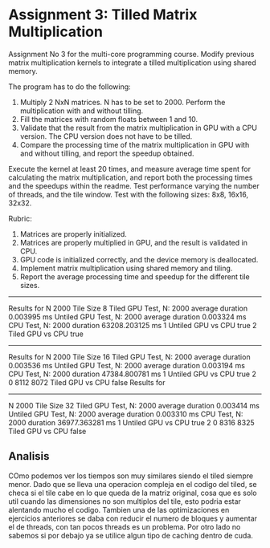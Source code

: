 # Assignment 3: Tilled Matrix Multiplication

Assignment No 3 for the multi-core programming course. Modify previous matrix multiplication kernels to integrate a tilled multiplication using shared memory.

The program has to do the following:

1. Multiply 2 NxN matrices. N has to be set to 2000. Perform the multiplication with and without tilling.
2. Fill the matrices with random floats between 1 and 10.
3. Validate that the result from the matrix multiplication in GPU with a CPU version. The CPU version does not have to be tilled.
4. Compare the processing time of the matrix multiplication in GPU with and without tilling, and report the speedup obtained.

Execute the kernel at least 20 times, and measure average time spent for calculating the matrix multiplication, and report both the processing times and the speedups within the readme. Test performance varying the number of threads, and the tile window. Test with the following sizes: 8x8, 16x16, 32x32.

Rubric:

1. Matrices are properly initialized.
2. Matrices are properly multiplied in GPU, and the result is validated in CPU.
3. GPU code is initialized correctly, and the device memory is deallocated.
4. Implement matrix multiplication using shared memory and tiling.
5. Report the average processing time and speedup for the different tile sizes.
******
Results for 
N 2000
Tile Size 8
Tiled GPU Test, N: 2000 average duration 0.003995 ms
Untiled GPU Test, N: 2000 average duration 0.003324 ms
CPU Test, N: 2000 duration 63208.203125 ms
1 Untiled GPU vs CPU true 
2 Tiled GPU vs CPU true 
******
Results for 
N 2000
Tile Size 16
Tiled GPU Test, N: 2000 average duration 0.003536 ms
Untiled GPU Test, N: 2000 average duration 0.003194 ms
CPU Test, N: 2000 duration 47384.800781 ms
1 Untiled GPU vs CPU true 
2 0 8112 8072 
Tiled GPU vs CPU false 
Results for 
******
N 2000
Tile Size 32
Tiled GPU Test, N: 2000 average duration 0.003414 ms
Untiled GPU Test, N: 2000 average duration 0.003310 ms
CPU Test, N: 2000 duration 36977.363281 ms
1 Untiled GPU vs CPU true 
2 0 8316 8325 
Tiled GPU vs CPU false 

## Analisis
COmo podemos ver los tiempos son muy similares siendo el tiled siempre menor. Dado que se lleva una operacion compleja en el codigo del tiled, se checa si el tile cabe en lo que queda de la matriz original, cosa que es solo util cuando las dimensiones no son multiplos del tile, esto podria estar alentando mucho el codigo. Tambien una de las optimizaciones en ejercicios anteriores se daba con reducir el numero de bloques y aumentar el de threads, con tan pocos threads es un problema. Por otro lado no sabemos si por debajo ya se utilice algun tipo de caching dentro de cuda.
